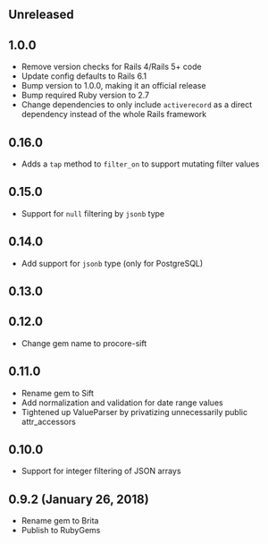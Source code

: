 ## Unreleased

## 1.0.0

- Remove version checks for Rails 4/Rails 5+ code
- Update config defaults to Rails 6.1
- Bump version to 1.0.0, making it an official release
- Bump required Ruby version to 2.7
- Change dependencies to only include `activerecord` as a direct dependency instead of the whole Rails framework

## 0.16.0

- Adds a `tap` method to `filter_on` to support mutating filter values

## 0.15.0

- Support for `null` filtering by `jsonb` type

## 0.14.0

- Add support for `jsonb` type (only for PostgreSQL)

## 0.13.0

## 0.12.0

- Change gem name to procore-sift

## 0.11.0

- Rename gem to Sift
- Add normalization and validation for date range values
- Tightened up ValueParser by privatizing unnecessarily public attr_accessors

## 0.10.0

- Support for integer filtering of JSON arrays

## 0.9.2 (January 26, 2018)

- Rename gem to Brita
- Publish to RubyGems
